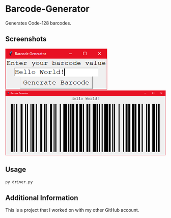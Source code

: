 # Barcode-Generator

Generates Code-128 barcodes.

## Screenshots
![Input](Images/bg-input.PNG?raw=true)
![Output](Images/bg-output.PNG?raw=true)

## Usage
```python
py driver.py
```

## Additional Information

This is a project that I worked on with my other GitHub account.
